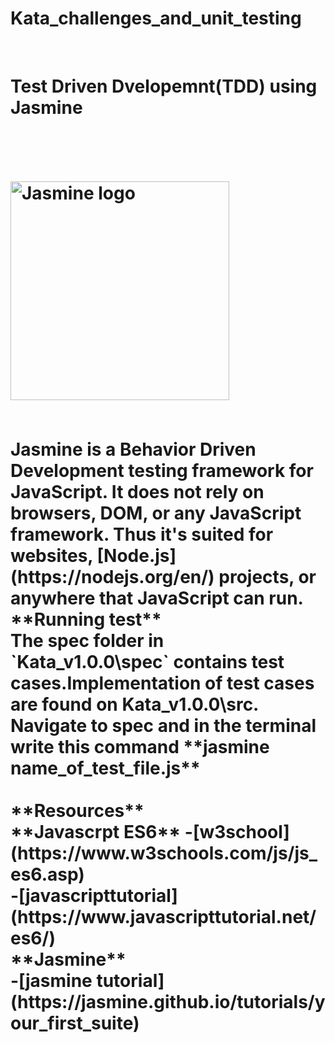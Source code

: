 # Kata_challenges_and_unit_testing

</br>
<h1>Test Driven Dvelopemnt(TDD) using Jasmine<h1>

</br>

<p align="left">
  <img src="https://github.com/kennethmokhethi/Kata_challenges_and_unit_testing/blob/master/Kata_v1.0.0/img/jasmine.PNG" width="350" alt="Jasmine logo">
</p>

</br>
Jasmine is a Behavior Driven Development testing framework for JavaScript. It does not rely on browsers, DOM, or any JavaScript framework. Thus it's suited for websites, [Node.js](https://nodejs.org/en/) projects, or anywhere that JavaScript can run.

</br>
**Running test**
</br>
The spec folder in `Kata_v1.0.0\spec` contains test cases.Implementation of test cases are found on Kata_v1.0.0\src.
Navigate to spec and in the terminal write this command **jasmine name_of_test_file.js**

</br>
</br>
**Resources**
</br>
**Javascrpt ES6**
 -[w3school](https://www.w3schools.com/js/js_es6.asp) </br>
 -[javascripttutorial](https://www.javascripttutorial.net/es6/) </br>
 **Jasmine** 
 </br>
 -[jasmine tutorial](https://jasmine.github.io/tutorials/your_first_suite)

